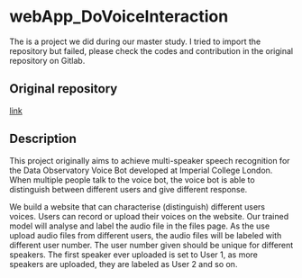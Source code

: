 # webApp_DoVoiceInteraction
The is a project we did during our master study. I tried to import the repository but failed, please check the codes and contribution in the original repository on Gitlab.
## Original repository
[link](https://gitlab.doc.ic.ac.uk/by21/webapp_dovoiceinteraction)
## Description
This project originally aims to achieve multi-speaker speech recognition for the Data Observatory Voice Bot developed at Imperial College London. When multiple people talk to the voice bot, the voice bot is able to distinguish between different users and give different response.

We build a website that can characterise (distinguish) different users voices. Users can record or upload their voices on the website. Our trained model will analyse and label the audio file in the files page. As the use upload audio files from different users, the audio files will be labeled with different user number. The user number given should be unique for different speakers. The first speaker ever uploaded is set to User 1, as more speakers are uploaded, they are labeled as User 2 and so on.
